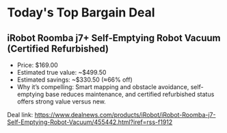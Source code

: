 # Today's Top Bargain Deal

## iRobot Roomba j7+ Self-Emptying Robot Vacuum (Certified Refurbished)

- Price: $169.00
- Estimated true value: ~$499.50
- Estimated savings: ~$330.50 (≈66% off)
- Why it’s compelling: Smart mapping and obstacle avoidance, self-emptying base reduces maintenance, and certified refurbished status offers strong value versus new.

Deal link: https://www.dealnews.com/products/iRobot/iRobot-Roomba-j7-Self-Emptying-Robot-Vacuum/455442.html?iref=rss-f1912
